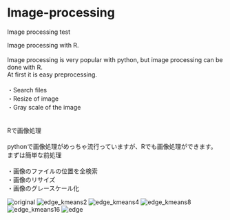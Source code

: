 # Image-processing
Image processing test

Image processing with R.<br>
<br>
Image processing is very popular with python, but image processing can be done with R.<br>
At first it is easy preprocessing.<br>
<br>
・Search files<br>
・Resize of image<br>
・Gray scale of the image<br>
<br><br>
Rで画像処理<br>
<br>
pythonで画像処理がめっちゃ流行っていますが、Rでも画像処理ができます。<br>
まずは簡単な前処理<br>
<br>
・画像のファイルの位置を全検索<br>
・画像のリサイズ<br>
・画像のグレースケール化<br>

![original](https://user-images.githubusercontent.com/29366710/58598617-133f0000-82b8-11e9-9516-0eb38bc49303.jpg)
![edge_kmeans2](https://user-images.githubusercontent.com/29366710/58598675-484b5280-82b8-11e9-99e9-fffa1b4ecd69.jpg)
![edge_kmeans4](https://user-images.githubusercontent.com/29366710/58598678-4bded980-82b8-11e9-9c5b-d4a16860c912.jpg)
![edge_kmeans8](https://user-images.githubusercontent.com/29366710/58598682-4ed9ca00-82b8-11e9-8982-60bf6d523225.jpg)
![edge_kmeans16](https://user-images.githubusercontent.com/29366710/58598687-5305e780-82b8-11e9-8b21-c301b66c62ed.jpg)
![edge](https://user-images.githubusercontent.com/29366710/58598701-5dc07c80-82b8-11e9-99fe-41b56957ebc6.jpg)
